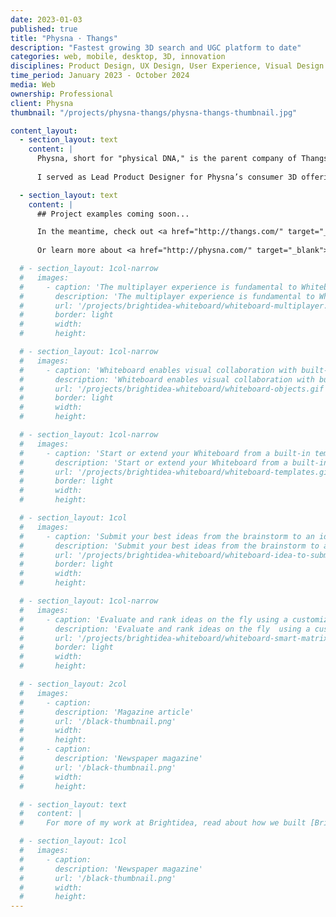 ```yaml
---
date: 2023-01-03
published: true
title: "Physna · Thangs"
description: "Fastest growing 3D search and UGC platform to date"
categories: web, mobile, desktop, 3D, innovation
disciplines: Product Design, UX Design, User Experience, Visual Design
time_period: January 2023 - October 2024
media: Web
ownership: Professional 
client: Physna
thumbnail: "/projects/physna-thangs/physna-thangs-thumbnail.jpg"

content_layout:
  - section_layout: text
    content: |
      Physna, short for "physical DNA," is the parent company of Thangs, the world's first geometric search engine and [largest online community](https://venturebeat.com/games/physnas-thangs-hits-20m-monthly-users-for-its-3d-art-community/) for 3D model creators. With more than 24 million indexed 3D models, Thangs enables 3D enthusiasts to find, share, and sell 3D models for the physical and metaverse worlds. 
      
      I served as Lead Product Designer for Physna’s consumer 3D offerings under the Thangs brand, including web app, iOS & Android apps, Windows & Mac app, membership platform, and model store.

  - section_layout: text
    content: |
      ## Project examples coming soon...

      In the meantime, check out <a href="http://thangs.com/" target="_blank">Thangs.com</a> 
      
      Or learn more about <a href="http://physna.com/" target="_blank">Physna</a>.

  # - section_layout: 1col-narrow
  #   images:
  #     - caption: 'The multiplayer experience is fundamental to Whiteboard collaboration, supporting distributed knowledge work'
  #       description: 'The multiplayer experience is fundamental to Whiteboard collaboration, supporting distributed knowledge work'
  #       url: '/projects/brightidea-whiteboard/whiteboard-multiplayer.gif'
  #       border: light
  #       width:
  #       height:

  # - section_layout: 1col-narrow
  #   images:
  #     - caption: 'Whiteboard enables visual collaboration with built-in primitives including sticky notes, shapes, text, stickers, and drawing tools'
  #       description: 'Whiteboard enables visual collaboration with built-in primitives including sticky notes, shapes, text, stickers, and drawing tools'
  #       url: '/projects/brightidea-whiteboard/whiteboard-objects.gif'
  #       border: light
  #       width:
  #       height:

  # - section_layout: 1col-narrow
  #   images:
  #     - caption: 'Start or extend your Whiteboard from a built-in template for common workshops & team activities'
  #       description: 'Start or extend your Whiteboard from a built-in template for common workshops & team activities'
  #       url: '/projects/brightidea-whiteboard/whiteboard-templates.gif'
  #       border: light
  #       width:
  #       height:

  # - section_layout: 1col
  #   images:
  #     - caption: 'Submit your best ideas from the brainstorm to an idea challenge'
  #       description: 'Submit your best ideas from the brainstorm to an idea challenge'
  #       url: '/projects/brightidea-whiteboard/whiteboard-idea-to-submission.gif'
  #       border: light
  #       width:
  #       height:

  # - section_layout: 1col-narrow
  #   images:
  #     - caption: 'Evaluate and rank ideas on the fly using a customizable "Smart Matrix," with direct integration to the Brightidea idea management platfom'
  #       description: 'Evaluate and rank ideas on the fly  using a customizable "Smart Matrix," with direct integration to the Brightidea idea management platfom'
  #       url: '/projects/brightidea-whiteboard/whiteboard-smart-matrix.gif'
  #       border: light
  #       width:
  #       height:

  # - section_layout: 2col
  #   images:
  #     - caption:
  #       description: 'Magazine article'
  #       url: '/black-thumbnail.png'
  #       width:
  #       height:
  #     - caption:
  #       description: 'Newspaper magazine'
  #       url: '/black-thumbnail.png'
  #       width:
  #       height:

  # - section_layout: text
  #   content: |
  #     For more of my work at Brightidea, read about how we built [Brightidea Programs](/projects/brightidea-programs/) or how I contributed to the design of [core products and platform](/projects/brightidea/).

  # - section_layout: 1col
  #   images:
  #     - caption:
  #       description: 'Newspaper magazine'
  #       url: '/black-thumbnail.png'
  #       width:
  #       height:
---
```


